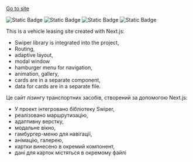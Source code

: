 [Go to site](https://lease-cars-henna.vercel.app/)

![Static Badge](https://img.shields.io/badge/next-js) ![Static Badge](https://img.shields.io/badge/html-scss) ![Static Badge](https://img.shields.io/badge/scss-html) ![Static Badge](https://img.shields.io/badge/jsx-html?logoColor=yellow)




This is a vehicle leasing site created with Next.js:
+ Swiper library is integrated into the project,
+ Routing, 
+ adaptive layout, 
+ modal window 
+ hamburger menu for navigation, 
+ animation, gallery, 
+ cards are in a separate component, 
+ data for cards are in a separate file.

Це сайт лізингу транспортних засобів, створений за допомогою Next.js:
+ У проект інтегровано бібліотеку Swiper,
+ реалізовано маршрутизацію,
+ адаптивну верстку,
+ модальне вікно,
+ гамбургер-меню для навігації,
+ анімацію, галерею,
+ картки винесено в окремий компонент,
+ дані для карток містяться в окремому файлі
